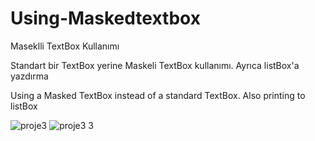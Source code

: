 # Using-Maskedtextbox
Maseklli TextBox Kullanımı

Standart bir TextBox yerine Maskeli TextBox kullanımı. Ayrıca listBox'a yazdırma

Using a Masked TextBox instead of a standard TextBox. Also printing to listBox

![proje3](https://user-images.githubusercontent.com/116383204/199977019-75e5bc43-2dd1-429d-8aa4-3dd768049556.jpg)
![proje3 3](https://user-images.githubusercontent.com/116383204/199977020-fa1e946e-9e8b-47d3-8af8-e95bb4293ee2.jpg)

